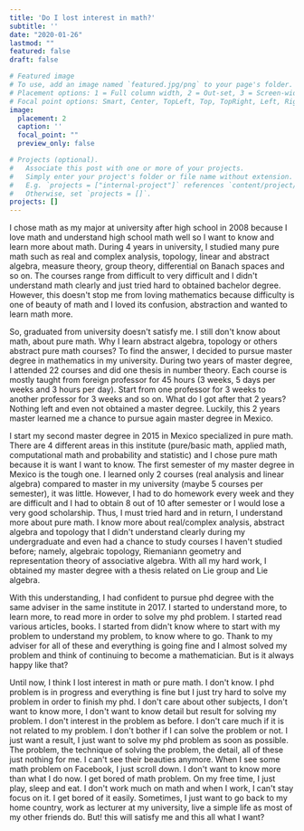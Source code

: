 ```yaml
---
title: 'Do I lost interest in math?'
subtitle: ''
date: "2020-01-26"
lastmod: ""
featured: false
draft: false

# Featured image
# To use, add an image named `featured.jpg/png` to your page's folder.
# Placement options: 1 = Full column width, 2 = Out-set, 3 = Screen-width
# Focal point options: Smart, Center, TopLeft, Top, TopRight, Left, Right, BottomLeft, Bottom, BottomRight
image:
  placement: 2
  caption: ''
  focal_point: ""
  preview_only: false

# Projects (optional).
#   Associate this post with one or more of your projects.
#   Simply enter your project's folder or file name without extension.
#   E.g. `projects = ["internal-project"]` references `content/project/deep-learning/index.md`.
#   Otherwise, set `projects = []`.
projects: []
---
```


I chose math as my major at university after high school in 2008 because I love math and understand high school math well so I want to know and learn more about math. During 4 years  in university, I studied many pure math such as real and complex analysis, topology, linear and abstract algebra, measure theory, group theory, differential on Banach spaces and so on. The courses range from difficult to very difficult and I didn't understand math clearly and just tried hard to obtained bachelor degree. However, this doesn't stop me from loving mathematics because difficulty is one of beauty of math and  I loved its confusion, abstraction and wanted to learn math more.

So, graduated from university doesn't satisfy me. I still don't know about math, about pure math. Why I learn abstract algebra, topology or others abstract pure math courses? To find the answer, I decided to pursue master degree in mathematics in my university. During two years of master degree, I attended 22 courses and did one thesis in number theory. Each course is mostly taught from foreign professor for 45 hours (3 weeks, 5 days per weeks and 3 hours per day). Start from one professor for 3 weeks to another professor for 3 weeks and so on. What do I got after that 2 years? Nothing left and even not obtained a master degree. Luckily, this 2 years master learned me a chance to pursue again master degree in Mexico.

I start my second master degree in 2015 in Mexico specialized in pure math. There are 4 different areas in this institute (pure/basic math, applied math, computational math and probability and statistic) and I chose pure math because it is want I want to know. The first semester of my master degree in Mexico is the tough one. I learned only 2 courses (real analysis and linear algebra) compared to master in my university (maybe 5 courses per semester), it was little. However, I had to do homework every week and they are difficult and I had to obtain 8 out of 10 after semester or I would lose a very good scholarship. Thus, I must tried hard and in return, I understand more about pure math. I know more about real/complex analysis, abstract algebra and topology that I didn't understand clearly during my undergraduate and even had a chance to study courses I haven't studied before; namely, algebraic topology, Riemaniann geometry and representation theory of associative algebra. With all my hard work, I obtained my master degree with a thesis related on Lie group and Lie algebra.

With this understanding, I had confident to pursue phd degree with the same adviser in the same institute in 2017. I started to understand more, to learn more, to read more in order to solve my phd problem. I started read various articles, books. I started from didn't know where to start with my problem to understand my problem, to know where to go. Thank to my adviser for all of these and everything is going fine and I almost solved my problem and think of continuing to become a mathematician. But is it always happy like that?

Until now, I think I lost interest in math or pure math. I don't know. I phd problem is in progress and everything is fine but I just try hard to solve my problem in order to finish my phd. I don't care about other subjects, I don't want to know more, I don't want to know detail but result for solving my problem. I don't interest in the problem as before. I don't care much if it is not related to my problem. I don't bother if I can solve the problem or not. I just want a result, I just want to solve my phd problem as soon as possible. The problem, the technique of solving the problem, the detail, all of these just nothing for me. I can't see their beauties anymore. When I see some math problem on Facebook, I just scroll down. I don't want to know more than what I do now. I get bored of math problem. On my free time, I just play, sleep and eat. I don't work much on math and when I work, I can't stay focus on it. I get bored of it easily. Sometimes, I just want to go back to my home country, work as lecturer at my university, live a simple life as most of my other friends do. But! this will satisfy me and this all what I want?